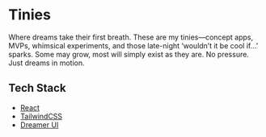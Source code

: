 # Tinies

Where dreams take their first breath. These are my tinies—concept apps, MVPs, whimsical experiments, and those late-night ‘wouldn’t it be cool if…’ sparks. Some may grow, most will simply exist as they are. No pressure. Just dreams in motion.

## Tech Stack

- [React](https://react.dev/)
- [TailwindCSS](https://tailwindcss.com/)
- [Dreamer UI](https://www.npmjs.com/package/@moondreamsdev/dreamer-ui)

